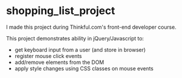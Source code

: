 shopping_list_project
=====================

I made this project during Thinkful.com's front-end developer course.

This project demonstrates ability in jQuery/Javascript to:
* get keyboard input from a user (and store in browser)
* register mouse click events
* add/remove elements from the DOM
* apply style changes using CSS classes on mouse events
